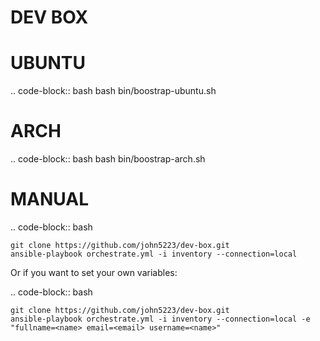 DEV BOX
==========


UBUNTU
=======

.. code-block:: bash
	bash bin/boostrap-ubuntu.sh


ARCH
=======

.. code-block:: bash
	bash bin/boostrap-arch.sh



MANUAL
=========

.. code-block:: bash

	git clone https://github.com/john5223/dev-box.git
	ansible-playbook orchestrate.yml -i inventory --connection=local


Or if you want to set your own variables:


.. code-block:: bash

	git clone https://github.com/john5223/dev-box.git
	ansible-playbook orchestrate.yml -i inventory --connection=local -e "fullname=<name> email=<email> username=<name>"

